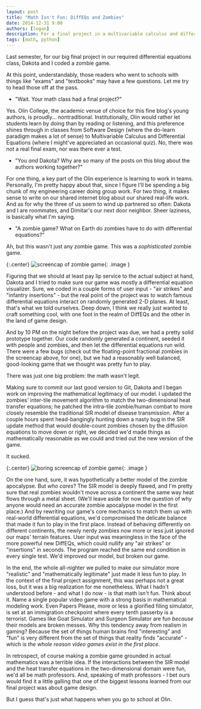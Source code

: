 ```yaml
---
layout: post
title: "Math Isn't Fun: DiffEQs and Zombies"
date: 2014-12-31 9:00
authors: [logan]
description: For a final project in a multivariable calculus and differential equations class, two of us worked on a Python zombie game featuring famous DiffEQs like the 2D heat transfer equations and the SIR pathogen model. The most valuable lesson we learned? Math isn't fun.
tags: [math, python]
---
```


  Last semester, for our big final project in our required differential equations class, Dakota and I coded a zombie game. 

  At this point, understandably, those readers who went to schools with things like "exams" and "textbooks" may have a few questions. Let me try to head those off at the pass. 

  * "Wait. Your math class had a final project?"

  Yes. Olin College, the academic venue of choice for this fine blog's young authors, is proudly... nontraditional. Institutionally, Olin would rather let students learn by doing than by reading or listening, and this preference shines through in classes from Software Design (where the do-learn paradigm makes a lot of sense) to Multivariable Calculus and Differential Equations (where I might've appreciated an occasional quiz). No, there was not a real final exam, nor was there ever a test.

  * "You _and_ Dakota? Why are so many of the posts on this blog about the authors working together?"

  For one thing, a key part of the Olin experience is learning to work in teams. Personally, I'm pretty happy about that, since I figure I'll be spending a big chunk of my engineering career doing group work. For two thing, it makes sense to write on our shared internet blog about our shared real-life work. And as for why the three of us seem to wind up partnered so often: Dakota and I are roommates, and Dimitar's our next door neighbor. Sheer laziness, is basically what I'm saying.

  * "A zombie game? What on Earth do zombies have to do with differential equations?"

  Ah, but this wasn't just any zombie game. This was a _sophisticated_ zombie game.

{:.center}
![screencap of zombie game]({{site.url}}/assets/zombies.JPG){: .image }

  Figuring that we should at least pay lip service to the actual subject at hand, Dakota and I tried to make sure our game was mostly a differential equation visualizer. Sure, we coded in a couple forms of user input - "air strikes" and "infantry insertions" - but the real point of the project was to watch famous differential equations interact on randomly generated 2-D planes. At least, that's what we told ourselves. Deep down, I think we really just wanted to craft something cool, with one foot in the realm of DiffEQs and the other in the land of game design.

  And by 10 PM on the night before the project was due, we had a pretty solid prototype together. Our code randomly generated a continent, seeded it with people and zombies, and then let the differential equations run wild. There were a few bugs (check out the floating-point fractional zombies in the screencap above, for one), but we had a reasonably well balanced, good-looking game that we thought was pretty fun to play. 
  
  There was just one big problem: the math wasn't legit. 
  
  Making sure to commit our last good version to Git, Dakota and I began work on improving the mathematical legitimacy of our model. I updated the zombies' inter-tile movement algorithm to match the two-dimensional heat transfer equations; he patched the intra-tile zombie/human combat to more closely resemble the traditional SIR model of disease transmission. After a couple hours spent head-bangingly hunting down a nasty bug in the SIR update method that would double-count zombies chosen by the diffusion equations to move down or right, we decided we'd made things as mathematically reasonable as we could and tried out the new version of the game. 

  It sucked. 

{:.center}
![boring screencap of zombie game]({{site.url}}/assets/boring-zombies.png){: .image }

  On the one hand, sure, it was hypothetically a better model of the zombie apocalypse. But _who cares_? The SIR model is deeply flawed, and I'm pretty sure that real zombies wouldn't move across a continent the same way heat flows through a metal sheet. (We'll leave aside for now the question of why anyone would need an accurate zombie apocalypse model in the first place.) And by rewriting our game's core mechanics to match them up with real-world differential equations, we'd compromised the delicate balance that made it fun to play in the first place. Instead of behaving differently on different continents, the newly nerdy zombies now more or less just ignored our maps' terrain features. User input was meaningless in the face of the more powerful new DiffEQs, which could nullify any "air strikes" or "insertions" in seconds. The program reached the same end condition in every single test. We'd improved our model, but broken our game.

  In the end, the whole all-nighter we pulled to make our simulator more "realistic" and "mathematically legitimate" just made it less fun to play. In the context of the final project assignment, this was perhaps not a great loss, but it was a big realization for me nonetheless. What I hadn't understood before - and what I do now - is that math isn't fun.
  Think about it. Name a single popular video game with a strong basis in mathematical modeling work. Even Papers Please, more or less a glorified filing simulator, is set at an immigration checkpoint where every tenth passerby is a terrorist. Games like Goat Simulator and Surgeon Simulator are fun _because_ their models are broken messes. Why this tendency away from realism in gaming? Because the set of things human brains find "interesting" and "fun" is very different from the set of things that reality finds "accurate" - which is _the whole reason video games exist in the first place_. 
  
  In retrospect, of course making a zombie game grounded in actual mathematics was a terrible idea. If the interactions between the SIR model and the heat transfer equations in the two-dimensional domain were fun, we'd all be math professors. And, speaking of math professors - I bet ours would find it a little galling that one of the biggest lessons learned from our final project was about game design.
  
  But I guess that's just what happens when you go to school at Olin. 
